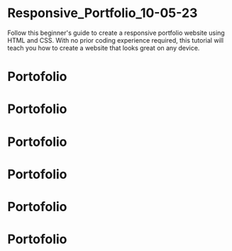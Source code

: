 # Responsive_Portfolio_10-05-23
Follow this beginner's guide to create a responsive portfolio website using HTML and CSS. With no prior coding experience required, this tutorial will teach you how to create a website that looks great on any device.
# Portofolio
# Portofolio
# Portofolio
# Portofolio
# Portofolio
# Portofolio
